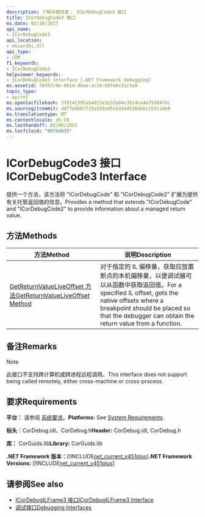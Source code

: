 ```yaml
---
description: 了解详细信息： ICorDebugCode3 接口
title: ICorDebugCode3 接口
ms.date: 03/30/2017
api_name:
- ICorDebugCode3
api_location:
- mscordbi.dll
api_type:
- COM
f1_keywords:
- ICorDebugCode3
helpviewer_keywords:
- ICorDebugCode3 interface [.NET Framework debugging]
ms.assetid: 70f07c9e-0614-4bee-ac34-09fe6c51c5a9
topic_type:
- apiref
ms.openlocfilehash: 378141395ab4d23e3e33a84c3b14ca4a75d847dc
ms.sourcegitcommit: ddf7edb67715a5b9a45e3dd44536dabc153c1de0
ms.translationtype: MT
ms.contentlocale: zh-CN
ms.lasthandoff: 02/06/2021
ms.locfileid: "99764835"
---
```

# <a name="icordebugcode3-interface"></a><span data-ttu-id="9ce4e-103">ICorDebugCode3 接口</span><span class="sxs-lookup"><span data-stu-id="9ce4e-103">ICorDebugCode3 Interface</span></span>

<span data-ttu-id="9ce4e-104">提供一个方法，该方法将 "ICorDebugCode" 和 "ICorDebugCode2" 扩展为提供有关托管返回值的信息。</span><span class="sxs-lookup"><span data-stu-id="9ce4e-104">Provides a method that extends "ICorDebugCode" and "ICorDebugCode2" to provide information about a managed return value.</span></span>  
  
## <a name="methods"></a><span data-ttu-id="9ce4e-105">方法</span><span class="sxs-lookup"><span data-stu-id="9ce4e-105">Methods</span></span>  
  
|<span data-ttu-id="9ce4e-106">方法</span><span class="sxs-lookup"><span data-stu-id="9ce4e-106">Method</span></span>|<span data-ttu-id="9ce4e-107">说明</span><span class="sxs-lookup"><span data-stu-id="9ce4e-107">Description</span></span>|  
|------------|-----------------|  
|[<span data-ttu-id="9ce4e-108">GetReturnValueLiveOffset 方法</span><span class="sxs-lookup"><span data-stu-id="9ce4e-108">GetReturnValueLiveOffset Method</span></span>](icordebugcode3-getreturnvalueliveoffset-method.md)|<span data-ttu-id="9ce4e-109">对于指定的 IL 偏移量，获取应放置断点的本机偏移量，以便调试器可以从函数中获取返回值。</span><span class="sxs-lookup"><span data-stu-id="9ce4e-109">For a specified IL offset, gets the native offsets where a breakpoint should be placed so that the debugger can obtain the return value from a function.</span></span>|  
  
## <a name="remarks"></a><span data-ttu-id="9ce4e-110">备注</span><span class="sxs-lookup"><span data-stu-id="9ce4e-110">Remarks</span></span>  
  
> [!NOTE]
> <span data-ttu-id="9ce4e-111">此接口不支持跨计算机或跨进程远程调用。</span><span class="sxs-lookup"><span data-stu-id="9ce4e-111">This interface does not support being called remotely, either cross-machine or cross-process.</span></span>  
  
## <a name="requirements"></a><span data-ttu-id="9ce4e-112">要求</span><span class="sxs-lookup"><span data-stu-id="9ce4e-112">Requirements</span></span>  

 <span data-ttu-id="9ce4e-113">**平台：** 请参阅 [系统要求](../../get-started/system-requirements.md)。</span><span class="sxs-lookup"><span data-stu-id="9ce4e-113">**Platforms:** See [System Requirements](../../get-started/system-requirements.md).</span></span>  
  
 <span data-ttu-id="9ce4e-114">**标头**：CorDebug.idl、CorDebug.h</span><span class="sxs-lookup"><span data-stu-id="9ce4e-114">**Header:** CorDebug.idl, CorDebug.h</span></span>  
  
 <span data-ttu-id="9ce4e-115">**库：** CorGuids.lib</span><span class="sxs-lookup"><span data-stu-id="9ce4e-115">**Library:** CorGuids.lib</span></span>  
  
 <span data-ttu-id="9ce4e-116">**.NET Framework 版本：**[!INCLUDE[net_current_v451plus](../../../../includes/net-current-v451plus-md.md)]</span><span class="sxs-lookup"><span data-stu-id="9ce4e-116">**.NET Framework Versions:** [!INCLUDE[net_current_v451plus](../../../../includes/net-current-v451plus-md.md)]</span></span>  
  
## <a name="see-also"></a><span data-ttu-id="9ce4e-117">请参阅</span><span class="sxs-lookup"><span data-stu-id="9ce4e-117">See also</span></span>

- [<span data-ttu-id="9ce4e-118">ICorDebugILFrame3 接口</span><span class="sxs-lookup"><span data-stu-id="9ce4e-118">ICorDebugILFrame3 Interface</span></span>](icordebugilframe3-interface.md)
- [<span data-ttu-id="9ce4e-119">调试接口</span><span class="sxs-lookup"><span data-stu-id="9ce4e-119">Debugging Interfaces</span></span>](debugging-interfaces.md)
